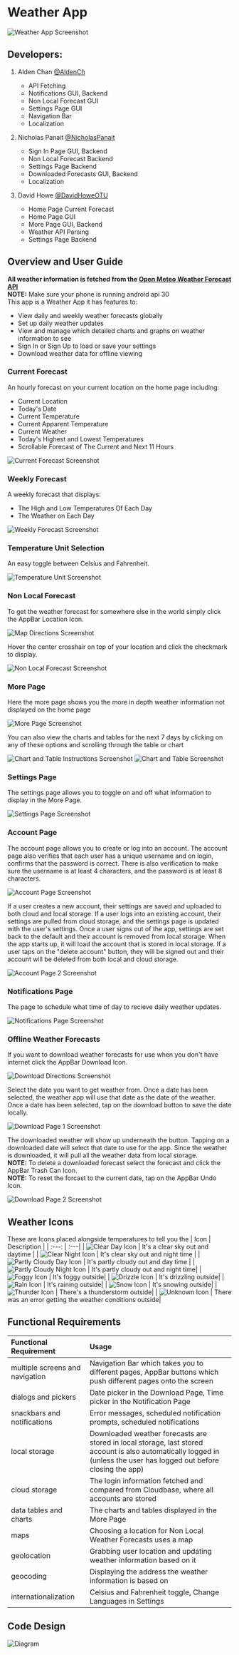 # Weather App
![Weather App Screenshot](/images/Screenshots/weather_app_home_page.png "Weather App Screenshot")

## Developers:
1. Alden Chan [@AldenCh](https://github.com/AldenCh)
    - API Fetching
    - Notifications GUI, Backend
    - Non Local Forecast GUI
    - Settings Page GUI
    - Navigation Bar
    - Localization

2. Nicholas Panait [@NicholasPanait](https://github.com/NicholasPanait)
    - Sign In Page GUI, Backend
    - Non Local Forecast Backend
    - Settings Page Backend
    - Downloaded Forecasts GUI, Backend
    - Localization

3. David Howe [@DavidHoweOTU](https://github.com/DavidHoweOTU)
    - Home Page Current Forecast
    - Home Page GUI
    - More Page GUI, Backend
    - Weather API Parsing
    - Settings Page Backend

## Overview and User Guide
**All weather information is fetched from the [Open Meteo Weather Forecast API](https://open-meteo.com/en/docs#api-documentation)**<br>
**NOTE:** Make sure your phone is running android api 30<br>
This app is a Weather App it has features to: 
- View daily and weekly weather forecasts globally
- Set up daily weather updates
- View and manage which detailed charts and graphs on weather information to see
- Sign In or Sign Up to load or save your settings
- Download weather data for offline viewing


### Current Forecast
An hourly forecast on your current location on the home page including:
- Current Location
- Today's Date
- Current Temperature
- Current Apparent Temperature
- Current Weather
- Today's Highest and Lowest Temperatures
- Scrollable Forecast of The Current and Next 11 Hours<br>

![Current Forecast Screenshot](/images/Screenshots/current_forecast.png "Current Forecast Screenshot")

### Weekly Forecast
A weekly forecast that displays:
- The High and Low Temperatures Of Each Day
- The Weather on Each Day<br>

![Weekly Forecast Screenshot](/images/Screenshots/weekly_forecast.png "Weekly Forecast Screenshot")

### Temperature Unit Selection
An easy toggle between Celsius and Fahrenheit.<br>

![Temperature Unit Screenshot](/images/Screenshots/temperature_unit_toggle.png "Temperature Unit Screenshot")

### Non Local Forecast
To get the weather forecast for somewhere else in the world simply click the AppBar Location Icon.

![Map Directions Screenshot](/images/Screenshots/map_directions.png "Map Directions Screenshot")

Hover the center crosshair on top of your location and click the checkmark to display.

![Non Local Forecast Screenshot](/images/Screenshots/map_page.png "Non Local Forecast Screenshot")

### More Page
Here the more page shows you the more in depth weather information not displayed on the home page

![More Page Screenshot](/images/Screenshots/more_page_1.png "More Page Screenshot")

You can also view the charts and tables for the next 7 days by clicking on any of these options and scrolling through the table or chart

![Chart and Table Instructions Screenshot](/images/Screenshots/more_page_2.png "Chart and Table Instructions Screenshot")
![Chart and Table Screenshot](/images/Screenshots/more_page_3.png "Chart and Table Screenshot")

### Settings Page
The settings page allows you to toggle on and off what information to display in the More Page.<br>

![Settings Page Screenshot](/images/Screenshots/settings_page.png "Settings Page Screenshot")

### Account Page
The account page allows you to create or log into an account. The account page also verifies that each user has a unique username and on login, confirms that the password is correct. There is also verification to make sure the username is at least 4 characters, and the password is at least 8 characters.<br>

![Account Page Screenshot](/images/Screenshots/account_page_1.png "Account Page Screenshot")

If a user creates a new account, their settings are saved and uploaded to both cloud and local storage. If a user logs into an existing account, their settings are pulled from cloud storage, and the settings page is updated with the user's settings. Once a user signs out of the app, settings are set back to the default and their account is removed from local storage. When the app starts up, it will load the account that is stored in local storage. If a user taps on the "delete account" button, they will be signed out and their account will be deleted from both local and cloud storage.<br>

![Account Page 2 Screenshot](/images/Screenshots/account_page_2.png "Account Page 2 Screenshot")

### Notifications Page
The page to schedule what time of day to recieve daily weather updates.<br>

![Notifications Page Screenshot](/images/Screenshots/notifications_page.png "Notifications Page Screenshot")

### Offline Weather Forecasts
If you want to download weather forecasts for use when you don't have internet click the AppBar Download Icon.

![Download Directions Screenshot](/images/Screenshots/download_directions.png "Download Directions Screenshot")

Select the date you want to get weather from. Once a date has been selected, the weather app will use that date as the date of the weather. Once a date has been selected, tap on the download button to save the date locally.

![Download Page 1 Screenshot](/images/Screenshots/download_page_1.png "Download Page 1 Screenshot")

The downloaded weather will show up underneath the button. Tapping on a downloaded date will select that date to use for the app. Since the weather is downloaded, it will pull all the weather data from local storage.<br>
**NOTE:** To delete a downloaded forecast select the forecast and click the AppBar Trash Can Icon.<br>
**NOTE:** To reset the forcast to the current date, tap on the AppBar Undo Icon.

![Download Page 2 Screenshot](/images/Screenshots/download_page_2.png "Download Page 2 Screenshot")

## Weather Icons
These are Icons placed alongside temperatures to tell you the 
| Icon | Description |
| :---: | :---|
| ![Clear Day Icon](/images/Icons/sunny.png "Clear Day Icon") | It's a clear sky out and daytime |
| ![Clear Night Icon](/images/Icons/bedtime.png "Clear Night Icon") | It's clear sky out and night time |
| ![Partly Cloudy Day Icon](/images/Icons/wb_cloudy.png "Partly Cloudy Day Icon") | It's partly cloudy out and day time |
| ![Partly Cloudy Night Icon](/images/Icons/nights_stay.png "Partly Cloudy Night Icon") | It's partly cloudy out and night time|
| ![Foggy Icon](/images/Icons/foggy.png "Foggy Icon") | It's foggy outside|
| ![Drizzle Icon](/images/Icons/water_drop_outlined.png "Drizzle Icon") | It's drizzling outside|
| ![Rain Icon](/images/Icons/water_drop.png "Rain Icon") | It's raining outside|
| ![Snow Icon](/images/Icons/snowing.png "Snow Icon") | It's snowing outside|
| ![Thunder Icon](/images/Icons/electric_bolt.png "Thunder Icon") | There's a thunderstorm outside|
| ![Unknown Icon](/images/Icons/question_mark.png "Unkown Icon") | There was an error getting the weather conditions outside|

## Functional Requirements
| Functional Requirement | Usage |
| :--- | :--- |
| multiple screens and navigation | Navigation Bar which takes you to different pages, AppBar buttons which push different pages onto the screen |
| dialogs and pickers | Date picker in the Download Page, Time picker in the Notification Page |
| snackbars and notifications | Error messages, scheduled notification prompts, scheduled notifications |
| local storage | Downloaded weather forecasts are stored in local storage, last stored account is also automatically logged in (unless the user has logged out before closing the app) |
| cloud storage | The login information fetched and compared from Cloudbase, where all accounts are stored |
| data tables and charts | The charts and tables displayed in the More Page |
| maps | Choosing a location for Non Local Weather Forecasts uses a map |
| geolocation | Grabbing user location and updating weather information based on it |
| geocoding | Displaying the address the weather information is based on |
| internationalization | Celsius and Fahrenheit toggle, Change Languages in Settings

## Code Design
![Diagram](/images/Diagram/diagram.png "Diagram")
